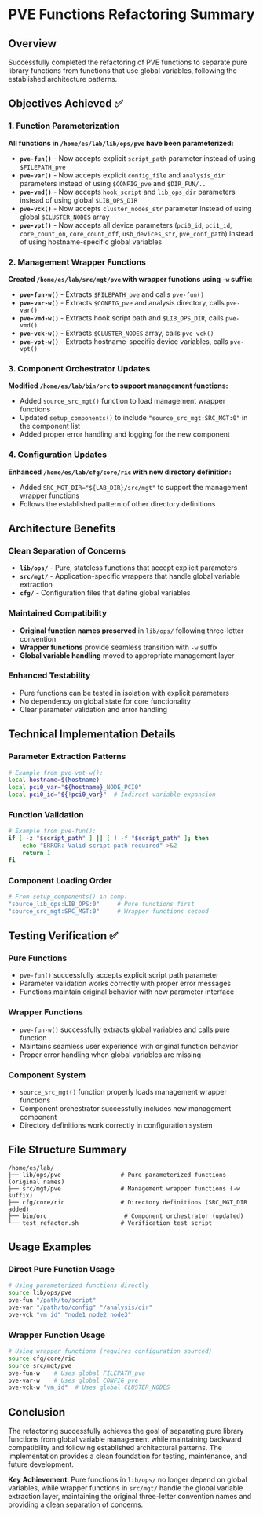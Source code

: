 # PVE Functions Refactoring Summary

## Overview
Successfully completed the refactoring of PVE functions to separate pure library functions from functions that use global variables, following the established architecture patterns.

## Objectives Achieved ✅

### 1. Function Parameterization
**All functions in `/home/es/lab/lib/ops/pve` have been parameterized:**

- **`pve-fun()`** - Now accepts explicit `script_path` parameter instead of using `$FILEPATH_pve`
- **`pve-var()`** - Now accepts explicit `config_file` and `analysis_dir` parameters instead of using `$CONFIG_pve` and `$DIR_FUN/..`
- **`pve-vmd()`** - Now accepts `hook_script` and `lib_ops_dir` parameters instead of using global `$LIB_OPS_DIR`
- **`pve-vck()`** - Now accepts `cluster_nodes_str` parameter instead of using global `$CLUSTER_NODES` array
- **`pve-vpt()`** - Now accepts all device parameters (`pci0_id`, `pci1_id`, `core_count_on`, `core_count_off`, `usb_devices_str`, `pve_conf_path`) instead of using hostname-specific global variables

### 2. Management Wrapper Functions
**Created `/home/es/lab/src/mgt/pve` with wrapper functions using `-w` suffix:**

- **`pve-fun-w()`** - Extracts `$FILEPATH_pve` and calls `pve-fun()`
- **`pve-var-w()`** - Extracts `$CONFIG_pve` and analysis directory, calls `pve-var()`
- **`pve-vmd-w()`** - Extracts hook script path and `$LIB_OPS_DIR`, calls `pve-vmd()`
- **`pve-vck-w()`** - Extracts `$CLUSTER_NODES` array, calls `pve-vck()`
- **`pve-vpt-w()`** - Extracts hostname-specific device variables, calls `pve-vpt()`

### 3. Component Orchestrator Updates
**Modified `/home/es/lab/bin/orc` to support management functions:**

- Added `source_src_mgt()` function to load management wrapper functions
- Updated `setup_components()` to include `"source_src_mgt:SRC_MGT:0"` in the component list
- Added proper error handling and logging for the new component

### 4. Configuration Updates
**Enhanced `/home/es/lab/cfg/core/ric` with new directory definition:**

- Added `SRC_MGT_DIR="${LAB_DIR}/src/mgt"` to support the management wrapper functions
- Follows the established pattern of other directory definitions

## Architecture Benefits

### Clean Separation of Concerns
- **`lib/ops/`** - Pure, stateless functions that accept explicit parameters
- **`src/mgt/`** - Application-specific wrappers that handle global variable extraction
- **`cfg/`** - Configuration files that define global variables

### Maintained Compatibility
- **Original function names preserved** in `lib/ops/` following three-letter convention
- **Wrapper functions** provide seamless transition with `-w` suffix
- **Global variable handling** moved to appropriate management layer

### Enhanced Testability
- Pure functions can be tested in isolation with explicit parameters
- No dependency on global state for core functionality
- Clear parameter validation and error handling

## Technical Implementation Details

### Parameter Extraction Patterns
```bash
# Example from pve-vpt-w():
local hostname=$(hostname)
local pci0_var="${hostname}_NODE_PCI0"
local pci0_id="${!pci0_var}"  # Indirect variable expansion
```

### Function Validation
```bash
# Example from pve-fun():
if [ -z "$script_path" ] || [ ! -f "$script_path" ]; then
    echo "ERROR: Valid script path required" >&2
    return 1
fi
```

### Component Loading Order
```bash
# From setup_components() in comp:
"source_lib_ops:LIB_OPS:0"     # Pure functions first
"source_src_mgt:SRC_MGT:0"     # Wrapper functions second
```

## Testing Verification ✅

### Pure Functions
- `pve-fun()` successfully accepts explicit script path parameter
- Parameter validation works correctly with proper error messages
- Functions maintain original behavior with new parameter interface

### Wrapper Functions
- `pve-fun-w()` successfully extracts global variables and calls pure function
- Maintains seamless user experience with original function behavior
- Proper error handling when global variables are missing

### Component System
- `source_src_mgt()` function properly loads management wrapper functions
- Component orchestrator successfully includes new management component
- Directory definitions work correctly in configuration system

## File Structure Summary

```
/home/es/lab/
├── lib/ops/pve                 # Pure parameterized functions (original names)
├── src/mgt/pve                 # Management wrapper functions (-w suffix)
├── cfg/core/ric                # Directory definitions (SRC_MGT_DIR added)
├── bin/orc                      # Component orchestrator (updated)
└── test_refactor.sh            # Verification test script
```

## Usage Examples

### Direct Pure Function Usage
```bash
# Using parameterized functions directly
source lib/ops/pve
pve-fun "/path/to/script" 
pve-var "/path/to/config" "/analysis/dir"
pve-vck "vm_id" "node1 node2 node3"
```

### Wrapper Function Usage
```bash
# Using wrapper functions (requires configuration sourced)
source cfg/core/ric
source src/mgt/pve
pve-fun-w    # Uses global FILEPATH_pve
pve-var-w    # Uses global CONFIG_pve
pve-vck-w "vm_id"  # Uses global CLUSTER_NODES
```

## Conclusion

The refactoring successfully achieves the goal of separating pure library functions from global variable management while maintaining backward compatibility and following established architectural patterns. The implementation provides a clean foundation for testing, maintenance, and future development.

**Key Achievement**: Pure functions in `lib/ops/` no longer depend on global variables, while wrapper functions in `src/mgt/` handle the global variable extraction layer, maintaining the original three-letter convention names and providing a clean separation of concerns.
